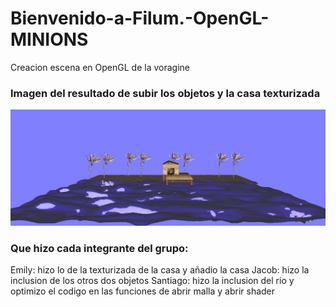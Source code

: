 # Bienvenido-a-Filum.-OpenGL-MINIONS
Creacion escena en OpenGL de la voragine

### Imagen del resultado de subir los objetos y la casa texturizada
![](images/capturaMundo.jpg)


### Que hizo cada integrante del grupo:

Emily: hizo lo de la texturizada de la casa y añadio la casa
Jacob: hizo la inclusion de los otros dos objetos
Santiago: hizo la inclusion del rio y optimizo el codigo en las funciones de abrir malla y abrir shader&nbsp;

